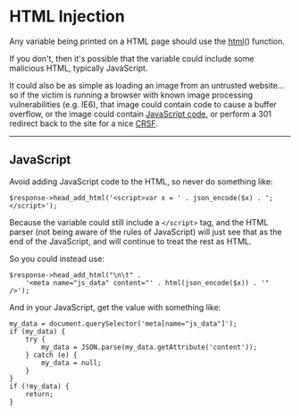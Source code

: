 # HTML Injection

Any variable being printed on a HTML page should use the [html](../../../doc/system/functions.md)() function.

If you don't, then it's possible that the variable could include some malicious HTML, typically JavaScript.

It could also be as simple as loading an image from an untrusted website... so if the victim is running a browser with known image processing vulnerabilities (e.g. IE6), that image could contain code to cause a buffer overflow, or the image could contain [JavaScript code](http://adblockplus.org/blog/the-hazards-of-mime-sniffing), or perform a 301 redirect back to the site for a nice [CRSF](../../../doc/security/csrf.md).

---

## JavaScript

Avoid adding JavaScript code to the HTML, so never do something like:

	$response->head_add_html('<script>var x = ' . json_encode($x) . ';</script>');

Because the variable could still include a `</script>` tag, and the HTML parser (not being aware of the rules of JavaScript) will just see that as the end of the JavaScript, and will continue to treat the rest as HTML.

So you could instead use:

	$response->head_add_html("\n\t" .
		'<meta name="js_data" content="' . html(json_encode($x)) . '" />');

And in your JavaScript, get the value  with something like:

	my_data = document.querySelector('meta[name="js_data"]');
	if (my_data) {
		try {
			my_data = JSON.parse(my_data.getAttribute('content'));
		} catch (e) {
			my_data = null;
		}
	}
	if (!my_data) {
		return;
	}
